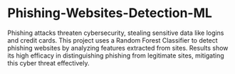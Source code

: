 # Phishing-Websites-Detection-ML
Phishing attacks threaten cybersecurity, stealing sensitive data like logins and credit cards. This project uses a Random Forest Classifier to detect phishing websites by analyzing features extracted from sites. Results show its high efficacy in distinguishing phishing from legitimate sites, mitigating this cyber threat effectively.
